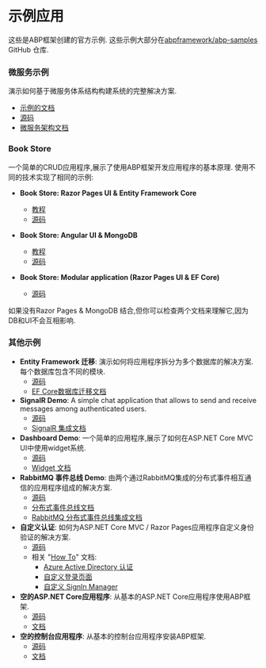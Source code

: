 # 示例应用

这些是ABP框架创建的官方示例. 这些示例大部分在[abpframework/abp-samples](https://github.com/abpframework/abp-samples) GitHub 仓库.

### 微服务示例

演示如何基于微服务体系结构构建系统的完整解决方案.

* [示例的文档](Microservice-Demo.md)
* [源码](https://github.com/abpframework/abp/tree/dev/samples/MicroserviceDemo)
* [微服务架构文档](../Microservice-Architecture.md)

### Book Store

一个简单的CRUD应用程序,展示了使用ABP框架开发应用程序的基本原理. 使用不同的技术实现了相同的示例:

* **Book Store: Razor Pages UI & Entity Framework Core**

  * [教程](https://docs.abp.io/en/abp/latest/Tutorials/Part-1?UI=MVC)
  * [源码](https://github.com/abpframework/abp-samples/tree/master/BookStore)

* **Book Store: Angular UI & MongoDB**

  * [教程](https://docs.abp.io/en/abp/latest/Tutorials/Part-1?UI=NG)
  * [源码](https://github.com/abpframework/abp-samples/tree/master/BookStore-Angular-MongoDb)

* **Book Store: Modular application (Razor Pages UI & EF Core)**

  * [源码](https://github.com/abpframework/abp-samples/tree/master/BookStore-Modular)

如果没有Razor Pages & MongoDB 结合,但你可以检查两个文档来理解它,因为DB和UI不会互相影响.

### 其他示例

* **Entity Framework 迁移**: 演示如何将应用程序拆分为多个数据库的解决方案. 每个数据库包含不同的模块.
  * [源码](https://github.com/abpframework/abp-samples/tree/master/DashboardDemo)
  * [EF Core数据库迁移文档](../Entity-Framework-Core-Migrations.md)
* **SignalR Demo**: A simple chat application that allows to send and receive messages among authenticated users.
  * [源码](https://github.com/abpframework/abp-samples/tree/master/SignalRDemo)
  * [SignalR 集成文档](../SignalR-Integration.md)
* **Dashboard Demo**: 一个简单的应用程序,展示了如何在ASP.NET Core MVC UI中使用widget系统.
  * [源码](https://github.com/abpframework/abp-samples/tree/master/DashboardDemo)
  * [Widget 文档](../UI/AspNetCore/Widgets.md)
* **RabbitMQ 事件总线 Demo**: 由两个通过RabbitMQ集成的分布式事件相互通信的应用程序组成的解决方案.
  * [源码](https://github.com/abpframework/abp-samples/tree/master/RabbitMqEventBus)
  * [分布式事件总线文档](../Distributed-Event-Bus.md)
  * [RabbitMQ 分布式事件总线集成文档](../Distributed-Event-Bus-RabbitMQ-Integration.md)
* **自定义认证**: 如何为ASP.NET Core MVC / Razor Pages应用程序自定义身份验证的解决方案.
  * [源码](https://github.com/abpframework/abp-samples/tree/master/aspnet-core/Authentication-Customization)
  * 相关 "[How To](../How-To/Index.md)" 文档:
    * [Azure Active Directory 认证](../How-To/Azure-Active-Directory-Authentication-MVC.md)
    * [自定义登录页面](../How-To/Customize-Login-Page-MVC.md)
    * [自定义 SignIn Manager](../How-To/Customize-SignIn-Manager.md)
* **空的ASP.NET Core应用程序**: 从基本的ASP.NET Core应用程序使用ABP框架.
  * [源码](https://github.com/abpframework/abp-samples/tree/master/BasicAspNetCoreApplication)
  * [文档](../Getting-Started-AspNetCore-Application.md)
* **空的控制台应用程序**: 从基本的控制台应用程序安装ABP框架.
  * [源码](https://github.com/abpframework/abp-samples/tree/master/BasicConsoleApplication)
  * [文档](../Getting-Started-Console-Application.md)